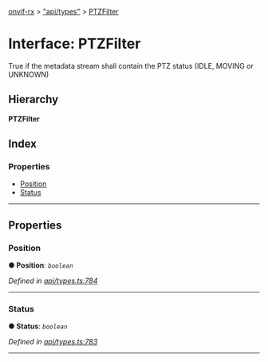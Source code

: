 [onvif-rx](../README.md) > ["api/types"](../modules/_api_types_.md) > [PTZFilter](../interfaces/_api_types_.ptzfilter.md)

# Interface: PTZFilter

True if the metadata stream shall contain the PTZ status (IDLE, MOVING or UNKNOWN)

## Hierarchy

**PTZFilter**

## Index

### Properties

* [Position](_api_types_.ptzfilter.md#position)
* [Status](_api_types_.ptzfilter.md#status)

---

## Properties

<a id="position"></a>

###  Position

**● Position**: *`boolean`*

*Defined in [api/types.ts:784](https://github.com/patrickmichalina/onvif-rx/blob/034e4d6/src/api/types.ts#L784)*

___
<a id="status"></a>

###  Status

**● Status**: *`boolean`*

*Defined in [api/types.ts:783](https://github.com/patrickmichalina/onvif-rx/blob/034e4d6/src/api/types.ts#L783)*

___

